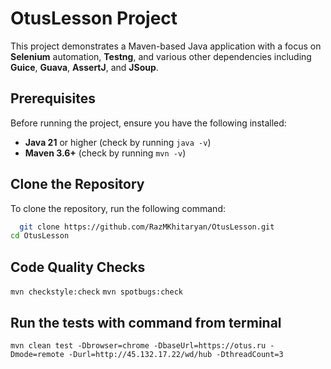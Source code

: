 # OtusLesson Project

This project demonstrates a Maven-based Java application with a focus on **Selenium** automation, **Testng**, and
various other dependencies including **Guice**, **Guava**, **AssertJ**, and **JSoup**.

## Prerequisites

Before running the project, ensure you have the following installed:

- **Java 21** or higher (check by running `java -v`)
- **Maven 3.6+** (check by running `mvn -v`)

## Clone the Repository

To clone the repository, run the following command:

```bash
  git clone https://github.com/RazMKhitaryan/OtusLesson.git
cd OtusLesson
```

## Code Quality Checks

`mvn checkstyle:check`
`mvn spotbugs:check`

## Run the tests with command from terminal

`mvn clean test -Dbrowser=chrome -DbaseUrl=https://otus.ru -Dmode=remote -Durl=http://45.132.17.22/wd/hub -DthreadCount=3`
